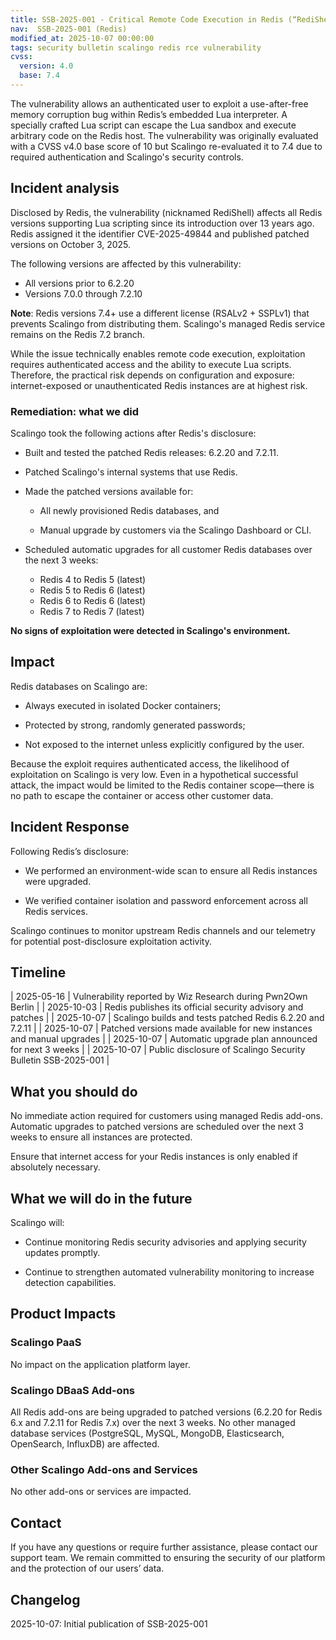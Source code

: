 ```yaml
---
title: SSB-2025-001 - Critical Remote Code Execution in Redis (“RediShell”)
nav:  SSB-2025-001 (Redis)
modified_at: 2025-10-07 00:00:00
tags: security bulletin scalingo redis rce vulnerability
cvss:
  version: 4.0
  base: 7.4
---
```


The vulnerability allows an authenticated user to exploit a use-after-free memory corruption bug within Redis’s embedded Lua interpreter.
A specially crafted Lua script can escape the Lua sandbox and execute arbitrary code on the Redis host.
The vulnerability was originally evaluated with a CVSS v4.0 base score of 10 but Scalingo re-evaluated it to 7.4 due to required authentication and Scalingo's security controls.

## Incident analysis

Disclosed by Redis, the vulnerability (nicknamed RediShell) affects all Redis versions supporting Lua scripting since its introduction over 13 years ago.
Redis assigned it the identifier CVE-2025-49844 and published patched versions on October 3, 2025.

The following versions are affected by this vulnerability:

- All versions prior to 6.2.20
- Versions 7.0.0 through 7.2.10

**Note**: Redis versions 7.4+ use a different license (RSALv2 + SSPLv1) that prevents Scalingo from distributing them. Scalingo's managed Redis service remains on the Redis 7.2 branch.

While the issue technically enables remote code execution, exploitation requires authenticated access and the ability to execute Lua scripts.
Therefore, the practical risk depends on configuration and exposure: internet-exposed or unauthenticated Redis instances are at highest risk.

### Remediation: what we did

Scalingo took the following actions after Redis's disclosure:

- Built and tested the patched Redis releases: 6.2.20 and 7.2.11.

- Patched Scalingo's internal systems that use Redis.

- Made the patched versions available for:

  - All newly provisioned Redis databases, and

  - Manual upgrade by customers via the Scalingo Dashboard or CLI.

- Scheduled automatic upgrades for all customer Redis databases over the next 3 weeks:
  - Redis 4 to Redis 5 (latest)
  - Redis 5 to Redis 6 (latest) 
  - Redis 6 to Redis 6 (latest)
  - Redis 7 to Redis 7 (latest)

**No signs of exploitation were detected in Scalingo's environment.**

## Impact

Redis databases on Scalingo are:

- Always executed in isolated Docker containers;

- Protected by strong, randomly generated passwords;

- Not exposed to the internet unless explicitly configured by the user.

Because the exploit requires authenticated access, the likelihood of exploitation on Scalingo is very low.
Even in a hypothetical successful attack, the impact would be limited to the Redis container scope—there is no path to escape the container or access other customer data.

## Incident Response

Following Redis’s disclosure:

- We performed an environment-wide scan to ensure all Redis instances were upgraded.

- We verified container isolation and password enforcement across all Redis services.

Scalingo continues to monitor upstream Redis channels and our telemetry for potential post-disclosure exploitation activity.

## Timeline

| 2025-05-16  | Vulnerability reported by Wiz Research during Pwn2Own Berlin |
| 2025-10-03  | Redis publishes its official security advisory and patches       |
| 2025-10-07  | Scalingo builds and tests patched Redis 6.2.20 and 7.2.11      |
| 2025-10-07  | Patched versions made available for new instances and manual upgrades |
| 2025-10-07  | Automatic upgrade plan announced for next 3 weeks               |
| 2025-10-07  | Public disclosure of Scalingo Security Bulletin SSB-2025-001     |

## What you should do

No immediate action required for customers using managed Redis add-ons.
Automatic upgrades to patched versions are scheduled over the next 3 weeks to ensure all instances are protected.

Ensure that internet access for your Redis instances is only enabled if absolutely necessary.

## What we will do in the future

Scalingo will:
  
- Continue monitoring Redis security advisories and applying security updates promptly.

- Continue to strengthen automated vulnerability monitoring to increase detection capabilities.

## Product Impacts

### Scalingo PaaS

No impact on the application platform layer.

### Scalingo DBaaS Add-ons

All Redis add-ons are being upgraded to patched versions (6.2.20 for Redis 6.x and 7.2.11 for Redis 7.x) over the next 3 weeks.
No other managed database services (PostgreSQL, MySQL, MongoDB, Elasticsearch, OpenSearch, InfluxDB) are affected.

### Other Scalingo Add-ons and Services

No other add-ons or services are impacted.

## Contact

If you have any questions or require further assistance, please contact our support team. We remain committed to ensuring the security of our platform and the protection of our users’ data.

## Changelog

2025-10-07: Initial publication of SSB-2025-001
